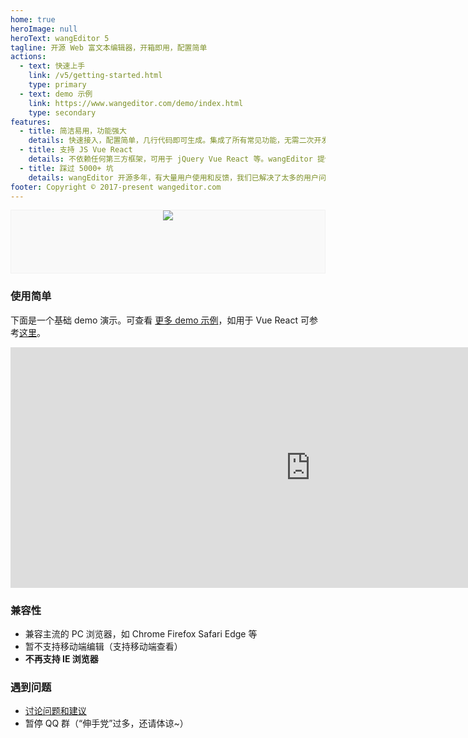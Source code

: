 ```yaml
---
home: true
heroImage: null
heroText: wangEditor 5
tagline: 开源 Web 富文本编辑器，开箱即用，配置简单
actions:
  - text: 快速上手
    link: /v5/getting-started.html
    type: primary
  - text: demo 示例
    link: https://www.wangeditor.com/demo/index.html
    type: secondary
features:
  - title: 简洁易用，功能强大
    details: 快速接入，配置简单，几行代码即可生成。集成了所有常见功能，无需二次开发。在 Vue React 也可以快速接入。
  - title: 支持 JS Vue React
    details: 不依赖任何第三方框架，可用于 jQuery Vue React 等。wangEditor 提供了官方的 Vue React 组件。
  - title: 踩过 5000+ 坑
    details: wangEditor 开源多年，有大量用户使用和反馈，我们已解决了太多的用户问题（详见 github issues）。
footer: Copyright © 2017-present wangeditor.com
---
```


<!-- 赞助 -->
<div style="border: 1px solid #f1f1f1; position: relative; text-align: center; height: 100px; background: #f9f9f9">
  <!-- <a
    href="https://www.huashuiai.com/join?from=wangeditor"
    target="_blank"
    style="display: block; margin-top: 20px; font-size: 24px;"
  >
    前端学 Node 全栈和 AI 开发，可加入【划水AI】项目研发小组
  </a>
  <span style="line-height: 1.8">wangEditor 作者（双越老师）开发，复杂项目，真实上线（非本地 demo），持续维护升级。此处报名有优惠 >></span> -->
  <a href="https://getrebuild.com/?utm_medium=editor-25e&hmsr=editor-25e" target="_blank">
    <img src="/image/ad/getrebuild.png"/>
  </a>
</div>

### 使用简单

下面是一个基础 demo 演示。可查看 [更多 demo 示例](https://www.wangeditor.com/demo/index.html)，如用于 Vue React 可参考[这里](/v5/for-frame.html)。

<!-- 编辑器 demo -->
<iframe
  style="border: 0; width: 960px; height: 385px; overflow: hidden;"
  src="https://www.wangeditor.com/demo/demo-for-home.html">
</iframe>

### 兼容性

- 兼容主流的 PC 浏览器，如 Chrome Firefox Safari Edge 等
- 暂不支持移动端编辑（支持移动端查看）
- **不再支持 IE 浏览器**

### 遇到问题

- [讨论问题和建议](https://github.com/wangeditor-team/wangEditor/issues)
- 暂停 QQ 群（“伸手党”过多，还请体谅~）

